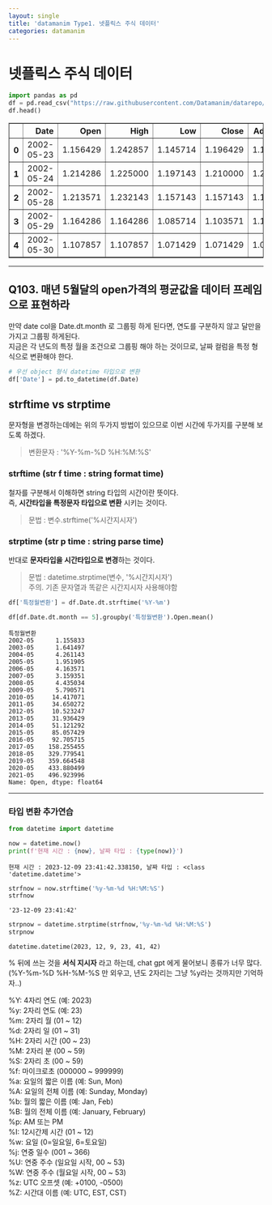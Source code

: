 ```yaml
---
layout: single
title: 'datamanim Type1. 넷플릭스 주식 데이터'
categories: datamanim
---
```


# 넷플릭스 주식 데이터


```python
import pandas as pd
df = pd.read_csv("https://raw.githubusercontent.com/Datamanim/datarepo/main/nflx/NFLX.csv")
df.head()
```




<div>
<style scoped>
    .dataframe tbody tr th:only-of-type {
        vertical-align: middle;
    }

    .dataframe tbody tr th {
        vertical-align: top;
    }

    .dataframe thead th {
        text-align: right;
    }
</style>
<table border="1" class="dataframe">
  <thead>
    <tr style="text-align: right;">
      <th></th>
      <th>Date</th>
      <th>Open</th>
      <th>High</th>
      <th>Low</th>
      <th>Close</th>
      <th>Adj Close</th>
      <th>Volume</th>
    </tr>
  </thead>
  <tbody>
    <tr>
      <th>0</th>
      <td>2002-05-23</td>
      <td>1.156429</td>
      <td>1.242857</td>
      <td>1.145714</td>
      <td>1.196429</td>
      <td>1.196429</td>
      <td>104790000</td>
    </tr>
    <tr>
      <th>1</th>
      <td>2002-05-24</td>
      <td>1.214286</td>
      <td>1.225000</td>
      <td>1.197143</td>
      <td>1.210000</td>
      <td>1.210000</td>
      <td>11104800</td>
    </tr>
    <tr>
      <th>2</th>
      <td>2002-05-28</td>
      <td>1.213571</td>
      <td>1.232143</td>
      <td>1.157143</td>
      <td>1.157143</td>
      <td>1.157143</td>
      <td>6609400</td>
    </tr>
    <tr>
      <th>3</th>
      <td>2002-05-29</td>
      <td>1.164286</td>
      <td>1.164286</td>
      <td>1.085714</td>
      <td>1.103571</td>
      <td>1.103571</td>
      <td>6757800</td>
    </tr>
    <tr>
      <th>4</th>
      <td>2002-05-30</td>
      <td>1.107857</td>
      <td>1.107857</td>
      <td>1.071429</td>
      <td>1.071429</td>
      <td>1.071429</td>
      <td>10154200</td>
    </tr>
  </tbody>
</table>
</div>



---
## Q103. 매년 5월달의 open가격의 평균값을 데이터 프레임으로 표현하라



만약 date col을 Date.dt.month 로 그룹핑 하게 된다면, 연도를 구분하지 않고 달만을 가지고 그룹핑 하게된다.  
지금은 각 년도의 특정 월을 조건으로 그룹핑 해야 하는 것이므로, 날짜 컬럼을 특정 형식으로 변환해야 한다.


```python
# 우선 object 형식 datetime 타입으로 변환
df['Date'] = pd.to_datetime(df.Date)
```

## **strftime** vs **strptime**
문자형을 변경하는데에는 위의 두가지 방법이 있으므로 이번 시간에 두가지를 구분해 보도록 하겠다.  
> 변환문자 : '%Y-%m-%D %H:%M:%S'

### strftime (str f time : string format time) 
철자를 구분해서 이해하면 string 타입의 시간이란 뜻이다.  
즉, **시간타입을 특정문자 타입으로 변환** 시키는 것이다.
> 문법 : 변수.strftime('%시간지시자')

### strptime (str p time : string parse time) 
반대로 **문자타입을 시간타입으로 변경**하는 것이다.
> 문법 : datetime.strptime(변수, '%시간지시자')  
> 주의. 기존 문자열과 똑같은 시간지시자 사용해야함


```python
df['특정월변환'] = df.Date.dt.strftime('%Y-%m')
```


```python
df[df.Date.dt.month == 5].groupby('특정월변환').Open.mean()
```




    특정월변환
    2002-05      1.155833
    2003-05      1.641497
    2004-05      4.261143
    2005-05      1.951905
    2006-05      4.163571
    2007-05      3.159351
    2008-05      4.435034
    2009-05      5.790571
    2010-05     14.417071
    2011-05     34.650272
    2012-05     10.523247
    2013-05     31.936429
    2014-05     51.121292
    2015-05     85.057429
    2016-05     92.705715
    2017-05    158.255455
    2018-05    329.779541
    2019-05    359.664548
    2020-05    433.880499
    2021-05    496.923996
    Name: Open, dtype: float64



--- 
### 타입 변환 추가연습


```python
from datetime import datetime

now = datetime.now()
print(f'현재 시간 : {now}, 날짜 타입 : {type(now)}')
```

    현재 시간 : 2023-12-09 23:41:42.338150, 날짜 타입 : <class 'datetime.datetime'>



```python
strfnow = now.strftime('%y-%m-%d %H:%M:%S')
strfnow
```




    '23-12-09 23:41:42'




```python
strpnow = datetime.strptime(strfnow,'%y-%m-%d %H:%M:%S')
strpnow
```




    datetime.datetime(2023, 12, 9, 23, 41, 42)



% 뒤에 쓰는 것을 **서식 지시자** 라고 하는데, chat gpt 에게 물어보니 종류가 너무 많다.  
(%Y-%m-%D %H-%M-%S 만 외우고, 년도 2자리는 그냥 %y라는 것까지만 기억하자..)

%Y: 4자리 연도 (예: 2023)  
%y: 2자리 연도 (예: 23)  
%m: 2자리 월 (01 ~ 12)  
%d: 2자리 일 (01 ~ 31)  
%H: 2자리 시간 (00 ~ 23)  
%M: 2자리 분 (00 ~ 59)  
%S: 2자리 초 (00 ~ 59)  
%f: 마이크로초 (000000 ~ 999999)  
%a: 요일의 짧은 이름 (예: Sun, Mon)  
%A: 요일의 전체 이름 (예: Sunday, Monday)  
%b: 월의 짧은 이름 (예: Jan, Feb)  
%B: 월의 전체 이름 (예: January, February)  
%p: AM 또는 PM  
%I: 12시간제 시간 (01 ~ 12)  
%w: 요일 (0=일요일, 6=토요일)  
%j: 연중 일수 (001 ~ 366)  
%U: 연중 주수 (일요일 시작, 00 ~ 53)  
%W: 연중 주수 (월요일 시작, 00 ~ 53)  
%z: UTC 오프셋 (예: +0100, -0500)  
%Z: 시간대 이름 (예: UTC, EST, CST)  
